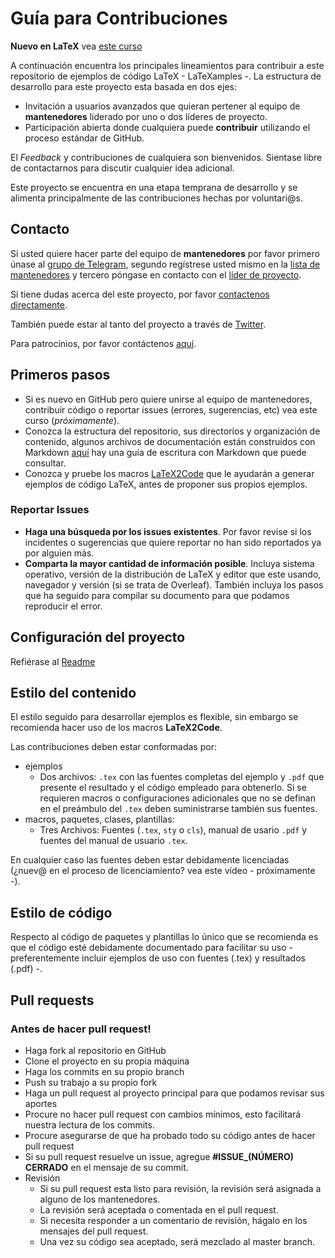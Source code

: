 # Guía para Contribuciones

**Nuevo en LaTeX** vea [este curso][1]

A continuación encuentra los principales lineamientos para contribuir a este repositorio de ejemplos de código LaTeX - LaTeXamples -. La estructura de desarrollo
para este proyecto esta basada en dos ejes:

- Invitación a usuarios avanzados que quieran pertener al equipo de **mantenedores** liderado por uno o dos líderes de proyecto.
- Participación abierta donde cualquiera puede **contribuir** utilizando el proceso estándar de GitHub.

El _Feedback_ y contribuciones de cualquiera son bienvenidos. Sientase libre de contactarnos para discutir cualquier idea adicional.

Este proyecto se encuentra en una etapa temprana de desarrollo y se alimenta principalmente de las contribuciones hechas por voluntari@s.

## Contacto
Si usted quiere hacer parte del equipo de **mantenedores** por favor primero únase al [grupo de Telegram][2], segundo regístrese usted mismo en la
[lista de mantenedores][3] y tercero póngase en contacto con el [líder de proyecto][4].

Si tiene dudas acerca del este proyecto, por favor [contactenos directamente][2].

También puede estar al tanto del proyecto a través de [Twitter][5].

Para patrocinios, por favor contáctenos [aquí][4].

## Primeros pasos

- Si es nuevo en GitHub pero quiere unirse al equipo de mantenedores, contribuir código o reportar issues (errores, sugerencias, etc) vea este curso (_próximamente_).
- Conozca la estructura del repositorio, sus directorios y organización de contenido, algunos archivos de documentación están construidos con Markdown [aquí][7] hay una guía de escritura con Markdown que puede consultar.
- Conozca y pruebe los macros [LaTeX2Code][6] que le ayudarán a generar ejemplos de código LaTeX, antes de proponer sus propios ejemplos.

### Reportar Issues
- **Haga una búsqueda por los issues existentes**. Por favor revise si los incidentes o sugerencias que quiere reportar no han sido reportados ya por alguien más.
- **Comparta la mayor cantidad de información posible**. Incluya sistema operativo, versión de la distribución de LaTeX y editor que este usando, navegador y versión (si se trata de Overleaf). También incluya los pasos que ha seguido para compilar su documento para que podamos reproducir el error.

## Configuración del proyecto
Refiérase al [Readme][8]

## Estilo del contenido
El estilo seguido para desarrollar ejemplos es flexible, sin embargo se recomienda hacer uso de los macros **LaTeX2Code**.

Las contribuciones deben estar conformadas por:
- ejemplos
  -  Dos archivos: `.tex` con las fuentes completas del ejemplo y `.pdf` que presente el resultado y el código empleado para obtenerlo. Si se requieren macros o configuraciones adicionales que no se definan en el preámbulo del `.tex` deben suministrarse también sus fuentes.
- macros, paquetes, clases, plantillas:
  - Tres Archivos: Fuentes (`.tex`, `sty` o `cls`), manual de usario `.pdf` y fuentes del manual de usuario `.tex`.

En cualquier caso las fuentes deben estar debidamente licenciadas (¿nuev@ en el proceso de licenciamiento? vea este vídeo - próximamente -).

## Estilo de código
Respecto al código de paquetes y plantillas lo único que se recomienda es que el código esté debidamente documentado para facilitar su uso - preferentemente incluir ejemplos de uso con fuentes (.tex) y resultados (.pdf) -.

## Pull requests
### Antes de hacer pull request!
- Haga fork al repositorio en GitHub
- Clone el proyecto en su propia máquina
- Haga los commits en su propio branch
- Push su trabajo a su propio fork
- Haga un pull request al proyecto principal para que podamos revisar sus aportes
- Procure no hacer pull request con cambios mínimos, esto facilitará nuestra lectura de los commits.
- Procure asegurarse de que ha probado todo su código antes de hacer pull request
- Si su pull request resuelve un issue, agregue **#ISSUE_(NÚMERO) CERRADO** en el mensaje de su commit.
- Revisión
  - Si su pull request esta listo para revisión, la revisión será asignada a alguno de los mantenedores.
  - La revisión será aceptada o comentada en el pull request.
  - Si necesita responder a un comentario de revisión, hágalo en los mensajes del pull request.
  - Una vez su código sea aceptado, será mezclado al master branch.



[1]: https://github.com/piratax007/LaTeX_Course
[2]: https://t.me/LaTeX4allGroup
[3]: https://github.com/piratax007/LaTeXamples
[4]: piratax007@protonmail.ch
[5]: https://twitter.com/piratax007
[6]: https://github.com/piratax007/LaTeXamples/tree/master/macros
[7]: https://github.com/adam-p/markdown-here/wiki/Markdown-Cheatsheet
[8]: https://github.com/piratax007/LaTeXamples/blob/master/README.md
